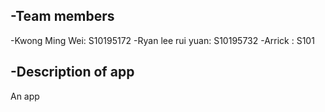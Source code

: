 -Team members
-
-Kwong Ming Wei: S10195172
-Ryan lee rui yuan: S10195732
-Arrick : S101

-Description of app
-
An app
